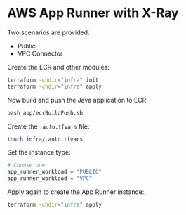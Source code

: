 # AWS App Runner with X-Ray

Two scenarios are provided:
- Public
- VPC Connector

Create the ECR and other modules:

```sh
terraform -chdir="infra" init
terraform -chdir="infra" apply
```

Now build and push the Java application to ECR:

```sh
bash app/ecrBuildPush.sh
```

Create the `.auto.tfvars` file:

```sh
touch infra/.auto.tfvars
```

Set the instance type:

```terraform
# Choose one
app_runner_workload = "PUBLIC"
app_runner_workload = "VPC"
```

Apply again to create the App Runner instance:;

```sh
terraform -chdir="infra" apply
```
